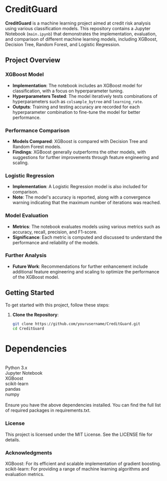 # CreditGuard

**CreditGuard** is a machine learning project aimed at credit risk analysis using various classification models. This repository contains a Jupyter Notebook (`main.ipynb`) that demonstrates the implementation, evaluation, and comparison of different machine learning models, including XGBoost, Decision Tree, Random Forest, and Logistic Regression.

## Project Overview

### XGBoost Model
- **Implementation**: The notebook includes an XGBoost model for classification, with a focus on hyperparameter tuning.
- **Hyperparameters Tested**: The model iteratively tests combinations of hyperparameters such as `colsample_bytree` and `learning_rate`.
- **Outputs**: Training and testing accuracy are recorded for each hyperparameter combination to fine-tune the model for better performance.

### Performance Comparison
- **Models Compared**: XGBoost is compared with Decision Tree and Random Forest models.
- **Findings**: XGBoost generally outperforms the other models, with suggestions for further improvements through feature engineering and scaling.

### Logistic Regression
- **Implementation**: A Logistic Regression model is also included for comparison.
- **Note**: The model's accuracy is reported, along with a convergence warning indicating that the maximum number of iterations was reached.

### Model Evaluation
- **Metrics**: The notebook evaluates models using various metrics such as accuracy, recall, precision, and F1-score.
- **Significance**: Each metric is computed and discussed to understand the performance and reliability of the models.

### Further Analysis
- **Future Work**: Recommendations for further enhancement include additional feature engineering and scaling to optimize the performance of the XGBoost model.

## Getting Started

To get started with this project, follow these steps:

1. **Clone the Repository**:
   ```bash
   git clone https://github.com/yourusername/CreditGuard.git
   cd CreditGuard


<h1>Dependencies</h1><br/>
Python 3.x<br/>
Jupyter Notebook<br/>
XGBoost<br/>
scikit-learn<br/>
pandas<br/>
numpy<br/><br/>
Ensure you have the above dependencies installed. You can find the full list of required packages in requirements.txt.
<br/>
<h3>License</h3>
This project is licensed under the MIT License. See the LICENSE file for details.
<br/>
<h3>Acknowledgments</h3>
XGBoost: For its efficient and scalable implementation of gradient boosting.<br/>
scikit-learn: For providing a range of machine learning algorithms and evaluation metrics.
